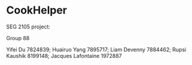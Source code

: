 # CookHelper

SEG 2105 project: 

Group 88

Yifei Du 7824839; 
Huairuo Yang 7895717; 
Liam Devenny 7884462; 
Rupsi Kaushik 8199148; 
Jacques Lafontaine 1972887
